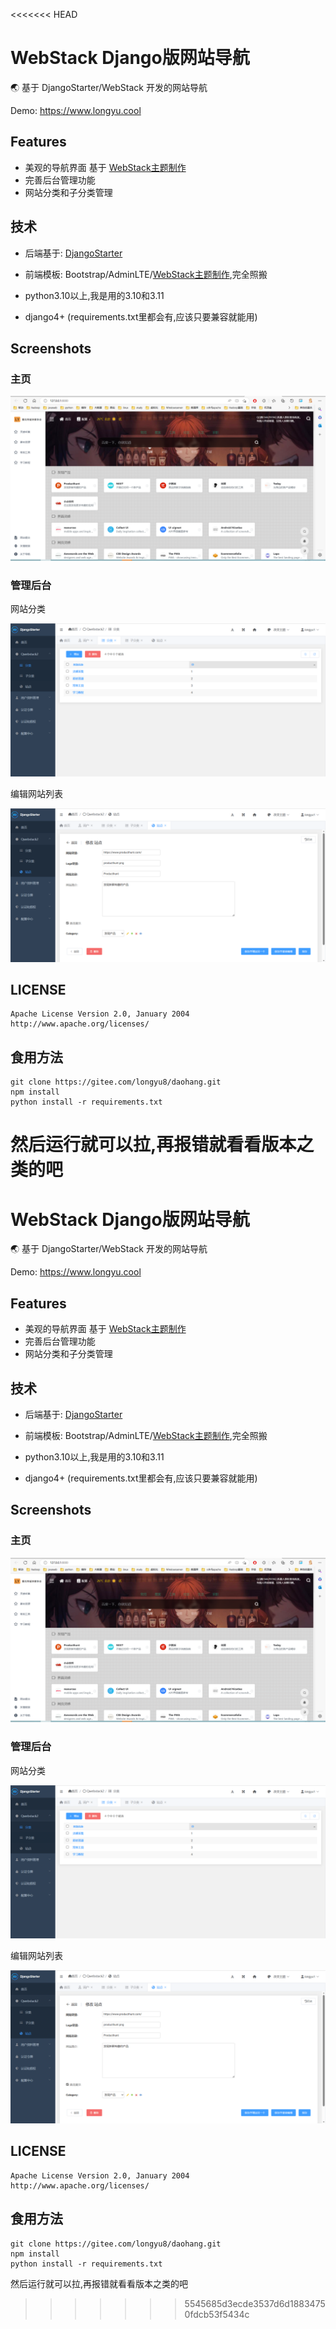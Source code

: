 <<<<<<< HEAD
# WebStack  Django版网站导航

🌏 基于 DjangoStarter/WebStack 开发的网站导航

Demo: https://www.longyu.cool


## Features

- 美观的导航界面 基于 [WebStack主题制作](https://github.com/WebStackPage/WebStackPage.github.io)
- 完善后台管理功能
- 网站分类和子分类管理


## 技术

- 后端基于: [DjangoStarter](https://github.com/Deali-Axy/DjangoStarter)

- 前端模板: Bootstrap/AdminLTE/[WebStack主题制作](https://github.com/WebStackPage/WebStackPage.github.io),完全照搬

- python3.10以上,我是用的3.10和3.11

- django4+ (requirements.txt里都会有,应该只要兼容就能用)


## Screenshots

### 主页

![](docs\images\image-20230523100202014.png)

### 管理后台

网站分类

![](docs/images/image-20230523100709076.png)

编辑网站列表

![](docs/images/image-20230523100746270.png)


## LICENSE

```
Apache License Version 2.0, January 2004
http://www.apache.org/licenses/
```

## 食用方法

```shell
git clone https://gitee.com/longyu8/daohang.git
npm install
python install -r requirements.txt

```

然后运行就可以拉,再报错就看看版本之类的吧
=======
# WebStack  Django版网站导航

🌏 基于 DjangoStarter/WebStack 开发的网站导航

Demo: https://www.longyu.cool


## Features

- 美观的导航界面 基于 [WebStack主题制作](https://github.com/WebStackPage/WebStackPage.github.io)
- 完善后台管理功能
- 网站分类和子分类管理


## 技术

- 后端基于: [DjangoStarter](https://github.com/Deali-Axy/DjangoStarter)

- 前端模板: Bootstrap/AdminLTE/[WebStack主题制作](https://github.com/WebStackPage/WebStackPage.github.io),完全照搬

- python3.10以上,我是用的3.10和3.11

- django4+ (requirements.txt里都会有,应该只要兼容就能用)


## Screenshots

### 主页

![](docs/images/image-20230523100202014.png)

### 管理后台

网站分类

![](docs/images/image-20230523100709076.png)

编辑网站列表

![](docs/images/image-20230523100746270.png)


## LICENSE

```
Apache License Version 2.0, January 2004
http://www.apache.org/licenses/
```

## 食用方法

```shell
git clone https://gitee.com/longyu8/daohang.git
npm install
python install -r requirements.txt

```

然后运行就可以拉,再报错就看看版本之类的吧
>>>>>>> 5545685d3ecde3537d6d18834750fdcb53f5434c
